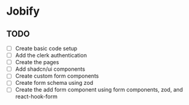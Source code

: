 # Jobify

## TODO
- [ ] Create basic code setup
- [ ] Add the clerk authentication
- [ ] Create the pages
- [ ] Add shadcn/ui components
- [ ] Create custom form components
- [ ] Create form schema using zod
- [ ] Create the add form component using form components, zod, and react-hook-form
